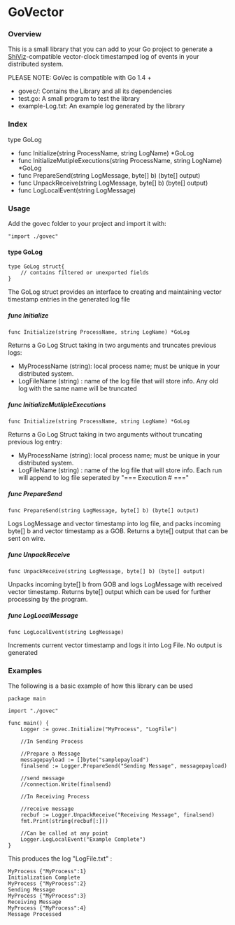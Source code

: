 GoVector
========

### Overview
This is a small library that you can add to your Go project to
generate a [ShiViz](http://bestchai.bitbucket.org/shiviz/)-compatible
vector-clock timestamped log of events in your distributed system.

PLEASE NOTE: GoVec is compatible with Go 1.4 + 

* govec/: Contains the Library and all its dependencies
* test.go: A small program to test the library
* example-Log.txt: An example log generated by the library

### Index

type GoLog
   * func Initialize(string ProcessName, string LogName) *GoLog
   * func InitializeMutipleExecutions(string ProcessName, string LogName) *GoLog
   * func PrepareSend(string LogMessage, byte[] b) (byte[] output)
   * func UnpackReceive(string LogMessage, byte[] b) (byte[] output)
   * func LogLocalEvent(string LogMessage)
   

### Usage

Add the govec folder to your project and import it with:

	"import ./govec"


####   type GoLog

	type GoLog struct{
		// contains filtered or unexported fields
	}

 The GoLog struct provides an interface to creating and maintaining vector timestamp entries in the generated log file
 
#####   func Initialize

	func Initialize(string ProcessName, string LogName) *GoLog

Returns a Go Log Struct taking in two arguments and truncates previous logs:
* MyProcessName (string): local process name; must be unique in your distributed system.
* LogFileName (string) : name of the log file that will store info. Any old log with the same name will be truncated


#####   func InitializeMutlipleExecutions
	
	func Initialize(string ProcessName, string LogName) *GoLog

Returns a Go Log Struct taking in two arguments without truncating previous log entry:
* MyProcessName (string): local process name; must be unique in your distributed system.
* LogFileName (string) : name of the log file that will store info. Each run will append to log file seperated 
by "=== Execution # ==="

#####   func PrepareSend
	
	func PrepareSend(string LogMessage, byte[] b) (byte[] output)

Logs LogMessage and vector timestamp into log file, and packs incoming byte[] b and vector timestamp as a GOB. Returns a byte[] output that can be sent on wire.

#####   func UnpackReceive
	
	func UnpackReceive(string LogMessage, byte[] b) (byte[] output)
	
Unpacks incoming byte[] b from GOB and logs LogMessage with received vector timestamp. Returns byte[] output which can be used for further processing by the program.

#####   func LogLocalMessage

	func LogLocalEvent(string LogMessage)
	
Increments current vector timestamp and logs it into Log File. No output is generated

###   Examples

The following is a basic example of how this library can be used 

	package main

	import "./govec"

	func main() {
		Logger := govec.Initialize("MyProcess", "LogFile")
		
		//In Sending Process
		
		//Prepare a Message
		messagepayload := []byte("samplepayload")
		finalsend := Logger.PrepareSend("Sending Message", messagepayload)
		
		//send message
		//connection.Write(finalsend)

		//In Receiving Process
		
		//receive message
		recbuf := Logger.UnpackReceive("Receiving Message", finalsend)
		fmt.Print(string(recbuf[:]))

		//Can be called at any point 
		Logger.LogLocalEvent("Example Complete")
	}

This produces the log "LogFile.txt" :

	MyProcess {"MyProcess":1}
	Initialization Complete
	MyProcess {"MyProcess":2}
	Sending Message
	MyProcess {"MyProcess":3}
	Receiving Message
	MyProcess {"MyProcess":4}
	Message Processed
